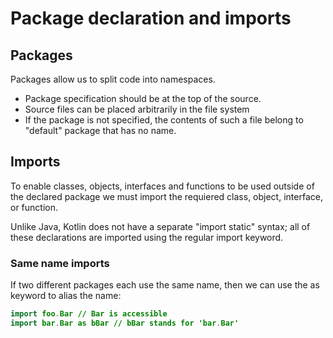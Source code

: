 # Package declaration and imports

## Packages

Packages allow us to split code into namespaces.

- Package specification should be at the top of the source.
- Source files can be placed arbitrarily in the file system
- If the package is not specified, the contents of such a file belong to "default" package that has no name.

## Imports

To enable classes, objects, interfaces and functions to be used outside of the declared package we must import the requiered class, object, interface, or function.

Unlike Java, Kotlin does not have a separate "import static" syntax; all of these declarations are imported using the regular import keyword.

### Same name imports

If two different packages each use the same name, then we can use the as keyword to alias the name:

```Java
import foo.Bar // Bar is accessible
import bar.Bar as bBar // bBar stands for 'bar.Bar'
```